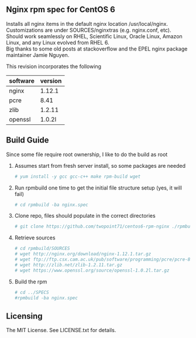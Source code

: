 ## Nginx rpm spec for CentOS 6
Installs all nginx items in the default nginx location /usr/local/nginx.  
Customizations are under SOURCES/nginxtras (e.g. nginx.conf, etc).  
Should work seamlessly on RHEL, Scientific Linux, Oracle Linux, Amazon Linux, and any Linux evolved from RHEL 6.  
Big thanks to some old posts at stackoverflow and the EPEL nginx package maintainer Jamie Nguyen.  

This revision incorporates the following

software | version
-------- | -------
nginx | 1.12.1
pcre | 8.41
zlib | 1.2.11
openssl | 1.0.2l

## Build Guide
Since some file require root ownership, I like to do the build as root
1. Assumes start from fresh server install, so some packages are needed
   ```bash
   # yum install -y gcc gcc-c++ make rpm-build wget
   ```
2. Run rpmbuild one time to get the initial file structure setup (yes, it will fail)
   ```bash
   # cd rpmbuild -ba nginx.spec
   ```
3. Clone repo, files should populate in the correct directories
   ```bash
   # git clone https://github.com/twopoint71/centos6-rpm-nginx ./rpmbuild
   ```
4. Retrieve sources
   ```bash
   # cd rpmbuild/SOURCES
   # wget http://nginx.org/download/nginx-1.12.1.tar.gz
   # wget ftp://ftp.csx.cam.ac.uk/pub/software/programming/pcre/pcre-8.41.tar.gz
   # wget http://zlib.net/zlib-1.2.11.tar.gz
   # wget https://www.openssl.org/source/openssl-1.0.2l.tar.gz
   ```
5. Build the rpm
   ```bash
   # cd ../SPECS
   #rpmbuild -ba nginx.spec
   ```
   
## Licensing
The MIT License. See LICENSE.txt for details.
